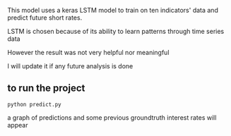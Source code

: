 This model uses a keras LSTM model to train on ten indicators' data and predict future short rates. 

LSTM is chosen because of its ability to learn patterns through time series data

However the result was not very helpful nor meaningful

I will update it if any future analysis is done 

## to run the project
`python predict.py`

a graph of predictions and some previous groundtruth interest rates will appear
